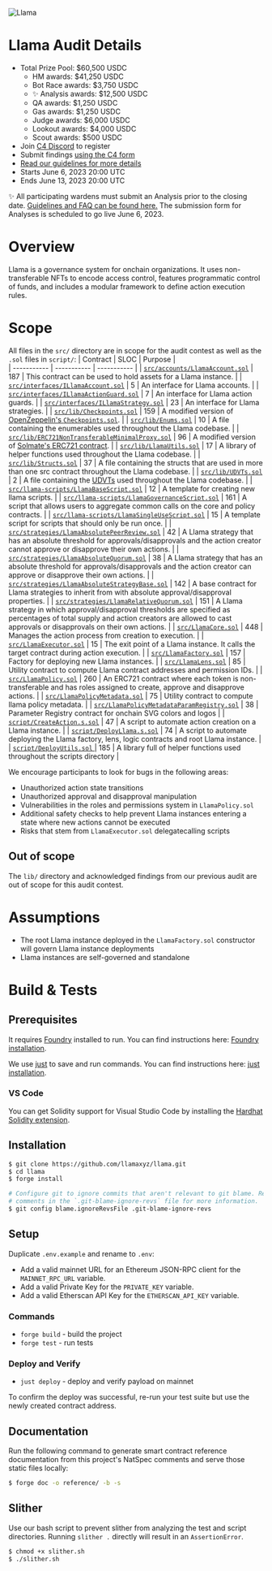 ![Llama](https://llama.xyz/images/llama-banner.png)

# Llama Audit Details

- Total Prize Pool: $60,500 USDC
  - HM awards: $41,250 USDC
  - Bot Race awards: $3,750 USDC
  - ✨ Analysis awards: $12,500 USDC
  - QA awards: $1,250 USDC
  - Gas awards: $1,250 USDC
  - Judge awards: $6,000 USDC
  - Lookout awards: $4,000 USDC
  - Scout awards: $500 USDC
- Join [C4 Discord](https://discord.gg/code4rena) to register
- Submit findings [using the C4 form](https://code4rena.com/contests/2023-05-llama/submit)
- [Read our guidelines for more details](https://docs.code4rena.com/roles/wardens)
- Starts June 6, 2023 20:00 UTC
- Ends June 13, 2023 20:00 UTC

✨ All participating wardens must submit an Analysis prior to the closing date. [Guidelines and FAQ can be found here.](https://code4rena.notion.site/Analyses-Guidelines-and-FAQ-2808a71e08e44c81a985527194f5f118) The submission form for Analyses is scheduled to go live June 6, 2023.

# Overview

Llama is a governance system for onchain organizations. It uses non-transferable NFTs to encode access control, features programmatic control of funds, and includes a modular framework to define action execution rules.

# Scope

All files in the `src/` directory are in scope for the audit contest as well as the `.sol` files in `script/`:
| Contract | SLOC | Purpose |  
| ----------- | ----------- | ----------- |
| [`src/accounts/LlamaAccount.sol`](src/accounts/LlamaAccount.sol) | 187 | This contract can be used to hold assets for a Llama instance. |
| [`src/interfaces/ILlamaAccount.sol`](interfaces/ILlamaAccount.sol) | 5 | An interface for Llama accounts. |
| [`src/interfaces/ILlamaActionGuard.sol`](interfaces/ILlamaActionGuard.sol) | 7 | An interface for Llama action guards. |
| [`src/interfaces/ILlamaStrategy.sol`](interfaces/ILlamaStrategy.sol) | 23 | An interface for Llama strategies. |
| [`src/lib/Checkpoints.sol`](src/lib/Checkpoints.sol) | 159 | A modified version of [OpenZeppelin's `Checkpoints.sol`](https://github.com/OpenZeppelin/openzeppelin-contracts/blob/d00acef4059807535af0bd0dd0ddf619747a044b/contracts/utils/Checkpoints.sol). |
| [`src/lib/Enums.sol`](src/lib/Enums.sol) | 10 | A file containing the enumerables used throughout the Llama codebase. |
| [`src/lib/ERC721NonTransferableMinimalProxy.sol`](src/lib/ERC721NonTransferableMinimalProxy.sol) | 96 | A modified version of [Solmate's ERC721 contract](https://github.com/transmissions11/solmate/blob/34d20fc027fe8d50da71428687024a29dc01748b/src/tokens/ERC721.sol). |
| [`src/lib/LlamaUtils.sol`](src/lib/LlamaUtils.sol) | 17 | A library of helper functions used throughout the Llama codebase. |
| [`src/lib/Structs.sol`](src/lib/Structs.sol) | 37 | A file containing the structs that are used in more than one src contract throughout the Llama codebase. |
| [`src/lib/UDVTs.sol`](src/lib/UDVTs.sol) | 2 | A file containing the [UDVTs](https://docs.soliditylang.org/en/v0.8.10/types.html#user-defined-value-types) used throughout the Llama codebase. |
| [`src/llama-scripts/LlamaBaseScript.sol`](src/llama-scripts/LlamaBaseScript.sol) | 12 | A template for creating new llama scripts. |
| [`src/llama-scripts/LlamaGovernanceScript.sol`](src/llama-scripts/LlamaGovernanceScript.sol) | 161 | A script that allows users to aggregate common calls on the core and policy contracts. |
| [`src/llama-scripts/LlamaSingleUseScript.sol`](src/llama-scripts/LlamaSingleUseScript.sol) | 15 | A template script for scripts that should only be run once. |
| [`src/strategies/LlamaAbsolutePeerReview.sol`](src/strategies/LlamaAbsolutePeerReview.sol) | 42 | A Llama strategy that has an absolute threshold for approvals/disapprovals and the action creator cannot approve or disapprove their own actions. |
| [`src/strategies/LlamaAbsoluteQuorum.sol`](src/strategies/LlamaAbsoluteQuorum.sol) | 38 | A Llama strategy that has an absolute threshold for approvals/disapprovals and the action creator can approve or disapprove their own actions. |
| [`src/strategies/LlamaAbsoluteStrategyBase.sol`](src/strategies/LlamaAbsoluteStrategyBase.sol) | 142 | A base contract for Llama strategies to inherit from with absolute approval/disapproval properties. |
| [`src/strategies/LlamaRelativeQuorum.sol`](src/strategies/LlamaRelativeQuorum.sol) | 151 | A Llama strategy in which approval/disapproval thresholds are specified as percentages of total supply and action creators are allowed to cast approvals or disapprovals on their own actions. |
| [`src/LlamaCore.sol`](src/LlamaCore.sol) | 448 | Manages the action process from creation to execution. |
| [`src/LlamaExecutor.sol`](src/LlamaExecutor.sol) | 15 | The exit point of a Llama instance. It calls the target contract during action execution. |
| [`src/LlamaFactory.sol`](src/LlamaFactory.sol) | 157 | Factory for deploying new Llama instances. |
| [`src/LlamaLens.sol`](src/LlamaLens.sol) | 85 | Utility contract to compute Llama contract addresses and permission IDs. |
| [`src/LlamaPolicy.sol`](src/LlamaPolicy.sol) | 260 | An ERC721 contract where each token is non-transferable and has roles assigned to create, approve and disapprove actions. |
| [`src/LlamaPolicyMetadata.sol`](src/LlamaPolicyMetadata.sol) | 75 | Utility contract to compute llama policy metadata. |
| [`src/LlamaPolicyMetadataParamRegistry.sol`](src/LlamaPolicyMetadataParamRegistry.sol) | 38 | Parameter Registry contract for onchain SVG colors and logos |
| [`script/CreateAction.s.sol`](script/CreateAction.s.sol) | 47 | A script to automate action creation on a Llama instance. |
| [`script/DeployLlama.s.sol`](script/DeployLlama.s.sol) | 74 | A script to automate deploying the Llama factory, lens, logic contracts and root Llama instance. |
| [`script/DeployUtils.sol` ](script/DeployUtils.sol) | 185 | A library full of helper functions used throughout the scripts directory |

We encourage participants to look for bugs in the following areas:

- Unauthorized action state transitions
- Unauthorized approval and disapproval manipulation
- Vulnerabilities in the roles and permissions system in `LlamaPolicy.sol`
- Additional safety checks to help prevent Llama instances entering a state where new actions cannot be executed
- Risks that stem from `LlamaExecutor.sol` delegatecalling scripts

## Out of scope

The `lib/` directory and acknowledged findings from our previous audit are out of scope for this audit contest.

# Assumptions

- The root Llama instance deployed in the `LlamaFactory.sol` constructor will govern Llama instance deployments
- Llama instances are self-governed and standalone

# Build & Tests

## Prerequisites

It requires [Foundry](https://github.com/foundry-rs/foundry) installed to run. You can find instructions here: [Foundry installation](https://book.getfoundry.sh/getting-started/installation).

We use [just](https://github.com/casey/just) to save and run commands. You can find instructions here: [just installation](https://github.com/casey/just#packages).

### VS Code

You can get Solidity support for Visual Studio Code by installing the [Hardhat Solidity extension](https://github.com/NomicFoundation/hardhat-vscode).

## Installation

```sh
$ git clone https://github.com/llamaxyz/llama.git
$ cd llama
$ forge install

# Configure git to ignore commits that aren't relevant to git blame. Read the
# comments in the `.git-blame-ignore-revs` file for more information.
$ git config blame.ignoreRevsFile .git-blame-ignore-revs
```

## Setup

Duplicate `.env.example` and rename to `.env`:

- Add a valid mainnet URL for an Ethereum JSON-RPC client for the `MAINNET_RPC_URL` variable.
- Add a valid Private Key for the `PRIVATE_KEY` variable.
- Add a valid Etherscan API Key for the `ETHERSCAN_API_KEY` variable.

### Commands

- `forge build` - build the project
- `forge test` - run tests

### Deploy and Verify

- `just deploy` - deploy and verify payload on mainnet

To confirm the deploy was successful, re-run your test suite but use the newly created contract address.

## Documentation

Run the following command to generate smart contract reference documentation from this project's NatSpec comments and serve those static files locally:

```sh
$ forge doc -o reference/ -b -s
```

## Slither

Use our bash script to prevent slither from analyzing the test and script directories. Running `slither .` directly will result in an `AssertionError`.

```sh
$ chmod +x slither.sh
$ ./slither.sh
```
